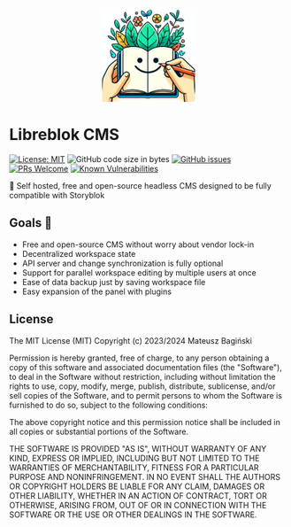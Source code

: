 <p align='center'>
  <img src='doc/logo.jpeg' alt='Banner' width='168px'>
</p>

# Libreblok CMS

[![License: MIT](https://img.shields.io/badge/License-MIT-yellow.svg?style=flat-square)](https://opensource.org/licenses/MIT)
![GitHub code size in bytes](https://img.shields.io/github/languages/code-size/mati365/libreblok?style=flat-square)
[![GitHub issues](https://img.shields.io/github/issues/mati365/libreblok?style=flat-square)](https://github.com/Mati365/ts-c-compiler/issues)
[![PRs Welcome](https://img.shields.io/badge/PRs-welcome-brightgreen.svg?style=flat-square)](http://makeapullrequest.com)
[![Known Vulnerabilities](https://snyk.io/test/github/Mati365/libreblok/badge.svg?targetFile=package.json&style=flat-square)](https://snyk.io/test/github/Mati365/libreblok?targetFile=package.json)

🌿 Self hosted, free and open-source headless CMS designed to be fully compatible with Storyblok

## Goals 🌟

- Free and open-source CMS without worry about vendor lock-in
- Decentralized workspace state
- API server and change synchronization is fully optional
- Support for parallel workspace editing by multiple users at once
- Ease of data backup just by saving workspace file
- Easy expansion of the panel with plugins

## License

The MIT License (MIT)
Copyright (c) 2023/2024 Mateusz Bagiński

Permission is hereby granted, free of charge, to any person obtaining a copy of this software and associated documentation files (the "Software"), to deal in the Software without restriction, including without limitation the rights to use, copy, modify, merge, publish, distribute, sublicense, and/or sell copies of the Software, and to permit persons to whom the Software is furnished to do so, subject to the following conditions:

The above copyright notice and this permission notice shall be included in all copies or substantial portions of the Software.

THE SOFTWARE IS PROVIDED "AS IS", WITHOUT WARRANTY OF ANY KIND, EXPRESS OR IMPLIED, INCLUDING BUT NOT LIMITED TO THE WARRANTIES OF MERCHANTABILITY, FITNESS FOR A PARTICULAR PURPOSE AND NONINFRINGEMENT. IN NO EVENT SHALL THE AUTHORS OR COPYRIGHT HOLDERS BE LIABLE FOR ANY CLAIM, DAMAGES OR OTHER LIABILITY, WHETHER IN AN ACTION OF CONTRACT, TORT OR OTHERWISE, ARISING FROM, OUT OF OR IN CONNECTION WITH THE SOFTWARE OR THE USE OR OTHER DEALINGS IN THE SOFTWARE.
